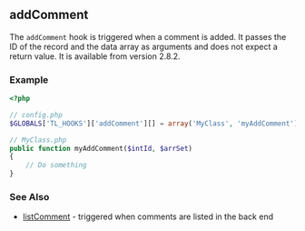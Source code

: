 addComment
----------

The `addComment` hook is triggered when a comment is added. It passes the ID of the record and the data array as arguments and does not expect a return value. It is available from version 2.8.2.


### Example ###

```php
<?php

// config.php
$GLOBALS['TL_HOOKS']['addComment'][] = array('MyClass', 'myAddComment');

// MyClass.php
public function myAddComment($intId, $arrSet)
{
    // Do something
}
```


### See Also ###

- [listComment](listComments.md) - triggered when comments are listed in the back end

